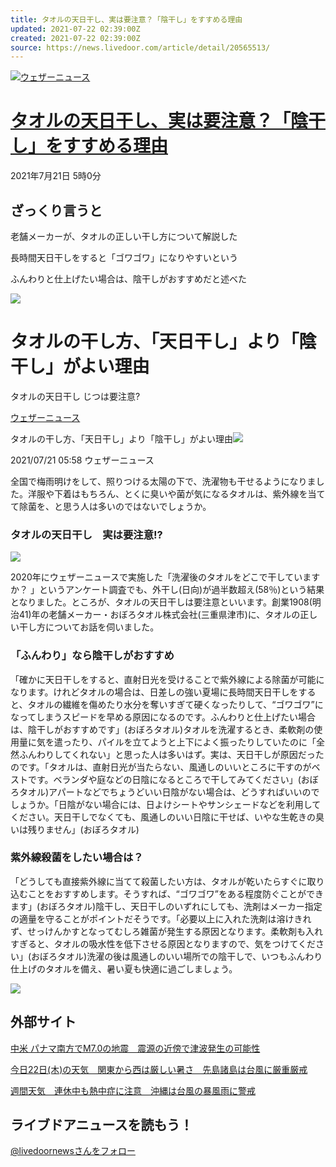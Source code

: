 ```yaml
---
title: タオルの天日干し、実は要注意？「陰干し」をすすめる理由
updated: 2021-07-22 02:39:00Z
created: 2021-07-22 02:39:00Z
source: https://news.livedoor.com/article/detail/20565513/
---
```


[![](https://image.news.livedoor.com/newsimage/stf/d/f/dff2a_1615_55980c192e21470bc23879b0e698bc0d-s.jpg)ウェザーニュース](https://news.livedoor.com/article/image_detail/20565513/?img_id=30016637)

# [タオルの天日干し、実は要注意？「陰干し」をすすめる理由](https://news.livedoor.com/article/detail/20565513/)

2021年7月21日 5時0分

## ざっくり言うと

老舗メーカーが、タオルの正しい干し方について解説した

長時間天日干しをすると「ゴワゴワ」になりやすいという

ふんわりと仕上げたい場合は、陰干しがおすすめだと述べた

 ![](https://image.news.livedoor.com/newsimage/stf/d/f/dff2a_1615_55980c192e21470bc23879b0e698bc0d-m.jpg)

# タオルの干し方、「天日干し」より「陰干し」がよい理由

タオルの天日干し じつは要注意?

[ウェザーニュース](https://news.livedoor.com/category/vender/weathernews/)

  タオルの干し方、「天日干し」より「陰干し」がよい理由![](https://image.news.livedoor.com/newsimage/stf/d/f/dff2a_1615_55980c192e21470bc23879b0e698bc0d.jpg)

2021/07/21 05:58 ウェザーニュース

全国で梅雨明けをして、照りつける太陽の下で、洗濯物も干せるようになりました。洋服や下着はもちろん、とくに臭いや菌が気になるタオルは、紫外線を当てて除菌を、と思う人は多いのではないでしょうか。

### タオルの天日干し　実は要注意!?

![](https://image.news.livedoor.com/newsimage/stf/a/7/a7791_1615_b6a561e3272c9a3fb22c84d24dc80bd0.jpg)

2020年にウェザーニュースで実施した「洗濯後のタオルをどこで干していますか？ 」というアンケート調査でも、外干し(日向)が過半数超え(58％)という結果となりました。ところが、タオルの天日干しは要注意といいます。創業1908(明治41)年の老舗メーカー・おぼろタオル株式会社(三重県津市)に、タオルの正しい干し方についてお話を伺いました。

### 「ふんわり」なら陰干しがおすすめ

「確かに天日干しをすると、直射日光を受けることで紫外線による除菌が可能になります。けれどタオルの場合は、日差しの強い夏場に長時間天日干しをすると、タオルの繊維を傷めたり水分を奪いすぎて硬くなったりして、“ゴワゴワ”になってしまうスピードを早める原因になるのです。ふんわりと仕上げたい場合は、陰干しがおすすめです」(おぼろタオル)タオルを洗濯するとき、柔軟剤の使用量に気を遣ったり、パイルを立てようと上下によく振ったりしていたのに「全然ふんわりしてくれない」と思った人は多いはず。実は、天日干しが原因だったのです。「タオルは、直射日光が当たらない、風通しのいいところに干すのがベストです。ベランダや庭などの日陰になるところで干してみてください」(おぼろタオル)アパートなどでちょうどいい日陰がない場合は、どうすればいいのでしょうか。「日陰がない場合には、日よけシートやサンシェードなどを利用してください。天日干しでなくても、風通しのいい日陰に干せば、いやな生乾きの臭いは残りません」(おぼろタオル)

### 紫外線殺菌をしたい場合は？

「どうしても直接紫外線に当てて殺菌したい方は、タオルが乾いたらすぐに取り込むことをおすすめします。そうすれば、“ゴワゴワ”をある程度防ぐことができます」(おぼろタオル)陰干し、天日干しのいずれにしても、洗剤はメーカー指定の適量を守ることがポイントだそうです。「必要以上に入れた洗剤は溶けきれず、せっけんかすとなってむしろ雑菌が発生する原因となります。柔軟剤も入れすぎると、タオルの吸水性を低下させる原因となりますので、気をつけてください」(おぼろタオル)洗濯の後は風通しのいい場所での陰干しで、いつもふんわり仕上げのタオルを備え、暑い夏も快適に過ごしましょう。

 [![](https://image.news.livedoor.com/newsimage/vender/weathernews.png)](https://weathernews.jp/)

## 外部サイト

[中米 パナマ南方でM7.0の地震　震源の近傍で津波発生の可能性](http://weathernews.jp/s/topics/202107/220045/)

[今日22日(木)の天気　関東から西は厳しい暑さ　先島諸島は台風に厳重厳戒](http://weathernews.jp/s/topics/202107/220005/)

[週間天気　連休中も熱中症に注意　沖縄は台風の暴風雨に警戒](http://weathernews.jp/s/topics/202107/220015/)

## ライブドアニュースを読もう！

 [@livedoornewsさんをフォロー](https://twitter.com/livedoornews)